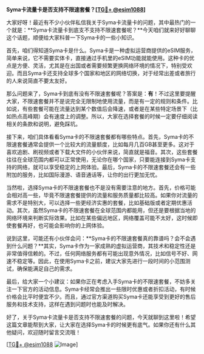 **Syma卡流量卡是否支持不限速套餐？[[TG💪+ @esim1088](https://t.me/s/esim1088)]**

大家好呀！最近有不少小伙伴私信我关于Syma卡流量卡的问题，其中最热门的一个就是：**Syma卡流量卡到底支不支持不限速套餐呢？**今天咱们就来好好聊聊这个话题，顺便给大家科普一下Syma卡的一些小知识。

首先，咱们得知道Syma卡是什么。Syma卡是一种虚拟运营商提供的eSIM服务，简单来说，它不需要实体卡，直接通过手机里的eSIM功能就能使用。这种卡的优点是方便、灵活，尤其是在出国或者需要频繁更换网络环境的情况下，特别受欢迎。而且Syma卡还支持全球多个国家和地区的网络切换，对于经常出差或者旅行的人来说简直不要太友好。

那么问题来了，Syma卡到底有没有不限速套餐呢？答案是：**有**！不过这里要提醒大家，不限速套餐并不是说完全无限制地使用流量，而是有一定的规则和条件。比如说，有些套餐可能在流量达到某个数值后会降速，或者是在某些特定场景下（比如热点高峰期）会有速度上的调整。所以，大家在选择套餐的时候一定要仔细阅读相关的条款和说明，避免踩坑。

接下来，咱们具体看看Syma卡的不限速套餐都有哪些特点。首先，Syma卡的不限速套餐通常会提供一个比较大的流量额度，比如每月几百GB甚至更多。这对于喜欢追剧、刷视频或者下载大文件的小伙伴来说，简直就是福音。其次，这些套餐往往在全球范围内都可以正常使用，无论你在哪个国家，只要能连接到Syma卡支持的网络，就可以享受稳定的上网体验。最后，Syma卡的不限速套餐还会有一些附加的服务，比如国际漫游、语音通话等，让你的出行更加无忧。

当然啦，选择Syma卡的不限速套餐也不是没有需要注意的地方。首先，价格可能会相对高一些，毕竟不限速套餐提供的流量和服务质量都比较高。如果你对流量的需求不是特别大，可以选择一些更经济实惠的套餐，比如基础版或者定期优惠活动。其次，虽然Syma卡的不限速套餐在全球范围内都能用，但还是要根据当地的网络环境来判断实际效果。比如在某些偏远地区，网络覆盖可能不太好，这时候即使套餐再好，也可能会影响你的上网体验。

说到这里，可能还有小伙伴会问：**Syma卡的不限速套餐真的靠谱吗？会不会遇到什么问题？**其实，Syma卡作为一家成熟的虚拟运营商，其技术和稳定性还是非常值得信赖的。不过，任何网络服务都有可能出现意外情况，比如信号不好、网速不稳定等。因此，在使用Syma卡之前，建议大家先进行一段时间的小范围测试，确保能满足自己的需求。

最后，给大家一个小建议：如果你正在考虑入手Syma卡的不限速套餐，不妨多关注一下官方的活动信息。Syma卡经常会推出一些限时优惠或者折扣活动，有时候价格会比平时便宜不少。而且，通过官方渠道购买Syma卡还能享受到更好的售后服务和技术支持，这样在遇到问题时也能及时解决。

好了，关于Syma卡流量卡是否支持不限速套餐的问题，今天就聊到这里啦！希望这篇文章能帮到大家，让大家在选择Syma卡的时候更有底气。如果你还有什么其他疑问，欢迎随时留言交流哦！

[[TG💪+ @esim1088](https://t.me/s/esim1088) ![Image](https://i.postimg.cc/4NQfJmqS/Snipaste-2025-05-13-00-14-12.png)]